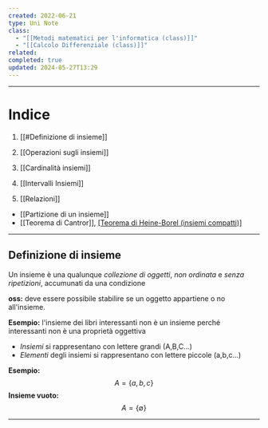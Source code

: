 ```yaml
---
created: 2022-06-21
type: Uni Note
class:
  - "[[Metodi matematici per l'informatica (class)]]"
  - "[[Calcolo Differenziale (class)]]"
related: 
completed: true
updated: 2024-05-27T13:29
---
```

---
# Indice
1. [[#Definizione di insieme]]
2. [[Operazioni sugli insiemi]]
3. [[Cardinalità insiemi]]
4. [[Intervalli Insiemi]]

5. [[Relazioni]]

- [[Partizione di un insieme]]
- [[Teorema di Cantror]], [[Teorema di Heine-Borel (insiemi compatti)]](analisi)
---

## Definizione di insieme 
Un insieme è una qualunque *collezione di oggetti*, *non ordinata* e *senza ripetizioni*, accumunati da una condizione 

**oss:** deve essere possibile stabilire se un oggetto appartiene o no all'insieme.

**Esempio:** l'insieme dei libri interessanti non è un insieme perché interessanti non è una proprietà oggettiva



- *Insiemi* si rappresentano con lettere grandi (A,B,C...) 
- *Elementi* degli insiemi si rappresentano con lettere piccole (a,b,c...)

**Esempio:**
$$A=\{a,b,c\}$$
**Insieme vuoto:**
$$A = \{\emptyset\}$$

---
